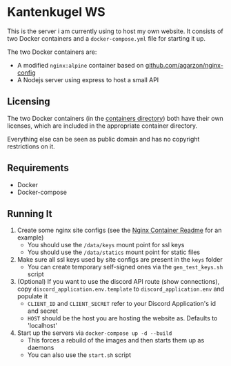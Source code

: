 # Kantenkugel WS

This is the server i am currently using to host my own website.
It consists of two Docker containers and a `docker-compose.yml` file for starting it up.

The two Docker containers are:

 - A modified `nginx:alpine` container based on [github.com/agarzon/nginx-config](https://github.com/agarzon/nginx-config)
 - A Nodejs server using express to host a small API

## Licensing

The two Docker containers (in the [containers directory](/containers)) both have their own licenses, which are included in the appropriate container directory.

Everything else can be seen as public domain and has no copyright restrictions on it.

## Requirements

 - Docker
 - Docker-compose

## Running It

 1. Create some nginx site configs (see the [Nginx Container Readme](/containers/nginx/README.MD) for an example)
    - You should use the `/data/keys` mount point for ssl keys
    - You should use the `/data/statics` mount point for static files
 2. Make sure all ssl keys used by site configs are present in the `keys` folder
    - You can create temporary self-signed ones via the `gen_test_keys.sh` script
 3. (Optional) If you want to use the discord API route (show connections), copy `discord_application.env.template` to `discord_application.env` and populate it
    - `CLIENT_ID` and `CLIENT_SECRET` refer to your Discord Application's id and secret
    - `HOST` should be the host you are hosting the website as. Defaults to 'localhost'
 4. Start up the servers via `docker-compose up -d --build`
    - This forces a rebuild of the images and then starts them up as daemons
    - You can also use the `start.sh` script